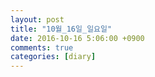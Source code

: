 ```yaml
---
layout: post
title: "10월_16일_일요일"
date: 2016-10-16 5:06:00 +0900
comments: true 
categories: [diary] 
---
```

